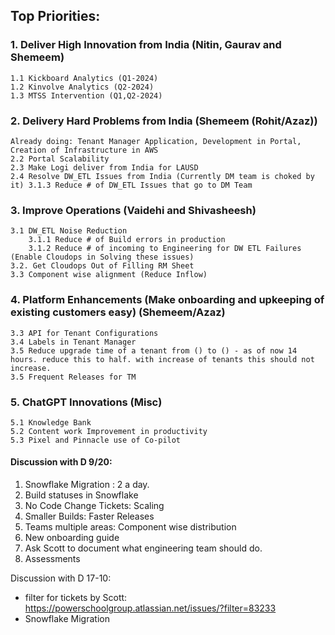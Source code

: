 ## Top Priorities: 
### 1. Deliver High Innovation from India (Nitin, Gaurav and Shemeem) 
    1.1 Kickboard Analytics (Q1-2024)  
    1.2 Kinvolve Analytics (Q2-2024) 
    1.3 MTSS Intervention (Q1,Q2-2024) 
    
### 2. Delivery Hard Problems from India (Shemeem (Rohit/Azaz)) 
    Already doing: Tenant Manager Application, Development in Portal, Creation of Infrastructure in AWS
    2.2 Portal Scalability 
    2.3 Make Logi deliver from India for LAUSD 
    2.4 Resolve DW_ETL Issues from India (Currently DM team is choked by it) 3.1.3 Reduce # of DW_ETL Issues that go to DM Team 

### 3. Improve Operations (Vaidehi and Shivasheesh) 
    3.1 DW_ETL Noise Reduction
        3.1.1 Reduce # of Build errors in production 
        3.1.2 Reduce # of incoming to Engineering for DW ETL Failures (Enable Cloudops in Solving these issues)         
    3.2. Get Cloudops Out of Filling RM Sheet
    3.3 Component wise alignment (Reduce Inflow) 

### 4. Platform Enhancements (Make onboarding and upkeeping of existing customers easy) (Shemeem/Azaz) 
    3.3 API for Tenant Configurations 
    3.4 Labels in Tenant Manager 
    3.5 Reduce upgrade time of a tenant from () to () - as of now 14 hours. reduce this to half. with increase of tenants this should not increase. 
    3.5 Frequent Releases for TM 

### 5. ChatGPT Innovations (Misc) 
    5.1 Knowledge Bank 
    5.2 Content work Improvement in productivity 
    5.3 Pixel and Pinnacle use of Co-pilot 
    
#### Discussion with D 9/20:
1. Snowflake Migration : 2 a day. 
2. Build statuses in Snowflake 
3. No Code Change Tickets: Scaling 
4. Smaller Builds: Faster Releases 
5. Teams multiple areas: Component wise distribution 
6. New onboarding guide 
7. Ask Scott to document what engineering team should do.
8. Assessments 

Discussion with D 17-10:
- filter for tickets by Scott: https://powerschoolgroup.atlassian.net/issues/?filter=83233
- Snowflake Migration
